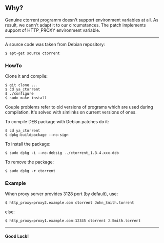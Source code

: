 ## Why?
Genuine ctorrent programm doesn't support environment variables at all. As result, we cann't adapt it to our circumstances. The patch implements support of HTTP_PROXY environment variable.
___
A source code was taken from Debian repository:
```Shell
$ apt-get source ctorrent
```
### HowTo
Clone it and compile:
```Shell
$ git clone ...
$ cd ya_ctorrent
$ ./configure
$ sudo make install
```
Couple problems refer to old versions of programs which are used during compilation. It's solved with simlinks on current versions of ones.

To compile DEB package with Debian patches do it:
```Shell
$ cd ya_ctorrent
$ dpkg-buildpackage --no-sign
```
To install the package:
```Shell
$ sudo dpkg -i --no-debsig ../ctorrent_1.3.4.xxx.deb
```
To remove the package:
```Shell
$ sudo dpkg -r ctorrent
```
### Example
When proxy server provides 3128 port (by default), use:
```Shell
$ http_proxy=proxy2.example.com ctorrent John_Smith.torrent
```
else:
```Shell
$ http_proxy=proxy1.example.com:12345 ctorrent J.Smith.torrent
```
___
#### Good Luck!
